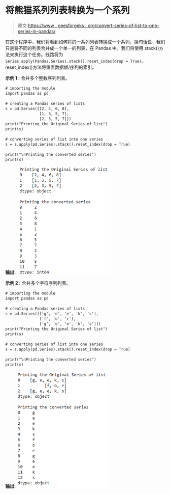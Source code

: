 # 将熊猫系列列表转换为一个系列

> 原文:[https://www . geesforgeks . org/convert-series-of-list-to-one-series-in-pandas/](https://www.geeksforgeeks.org/convert-series-of-lists-to-one-series-in-pandas/)

在这个程序中，我们将看到如何将的一系列列表转换成一个系列，换句话说，我们只是将不同的列表合并成一个单一的列表，在 Pandas 中。我们将使用 stack()方法来执行这个任务。线路将为`Series.apply(Pandas.Series).stack().reset_index(drop = True)`。reset_index()方法将重置数据帧/序列的索引。

**示例 1 :** 合并多个整数序列列表。

```
# importing the module
import pandas as pd

# creating a Pandas series of lists
s = pd.Series([[2, 4, 6, 8],
               [1, 3, 5, 7],
               [2, 3, 5, 7]])
print("Printing the Original Series of list")
print(s)

# converting series of list into one series
s = s.apply(pd.Series).stack().reset_index(drop = True)

print("\nPrinting the converted series")
print(s)
```

**输出:**
![](img/7d6a509e44b9536a5e837e6b44e2bb32.png)

**示例 2 :** 合并多个字符序列列表。

```
# importing the module
import pandas as pd

# creating a Pandas series of lists
s = pd.Series([['g', 'e', 'e', 'k', 's'],
               ['f', 'o', 'r'],
               ['g', 'e', 'e', 'k', 's']])
print("Printing the Original Series of list")
print(s)

# converting series of list into one series
s = s.apply(pd.Series).stack().reset_index(drop = True)

print("\nPrinting the converted series")
print(s)
```

**输出:**
![](img/90946a29f82fc378e04006d92b08664f.png)
